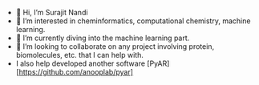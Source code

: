 - 👋 Hi, I’m Surajit Nandi
- 👀 I’m interested in cheminformatics, computational chemistry, machine learning.
- 🌱 I’m currently diving into the machine learning part.
- 💞️ I’m looking to collaborate on any project involving protein, biomolecules, etc. that I can help with.
- I also help developed another software [PyAR][https://github.com/anooplab/pyar]

<!---
chemsurajit/chemsurajit is a ✨ special ✨ repository because its `README.md` (this file) appears on your GitHub profile.
You can click the Preview link to take a look at your changes.
--->
